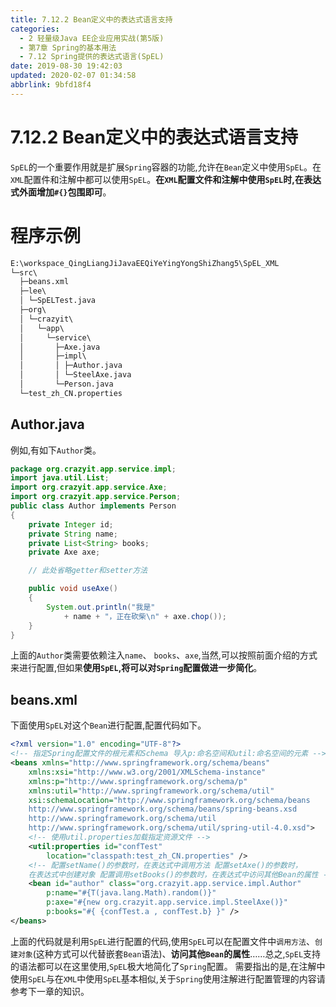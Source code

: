```yaml
---
title: 7.12.2 Bean定义中的表达式语言支持
categories: 
  - 2 轻量级Java EE企业应用实战(第5版)
  - 第7章 Spring的基本用法
  - 7.12 Spring提供的表达式语言(SpEL)
date: 2019-08-30 19:42:03
updated: 2020-02-07 01:34:58
abbrlink: 9bfd18f4
---
```

# 7.12.2 Bean定义中的表达式语言支持 #
`SpEL`的一个重要作用就是扩展`Spring`容器的功能,允许在`Bean`定义中使用`SpEL`。在`XML`配置件和注解中都可以使用`SpEL`。**在`XML`配置文件和注解中使用`SpEL`时,在表达式外面增加`#{}`包围即可**。
# 程序示例 #
```cmd
E:\workspace_QingLiangJiJavaEEQiYeYingYongShiZhang5\SpEL_XML
└─src\
  ├─beans.xml
  ├─lee\
  │ └─SpELTest.java
  ├─org\
  │ └─crazyit\
  │   └─app\
  │     └─service\
  │       ├─Axe.java
  │       ├─impl\
  │       │ ├─Author.java
  │       │ └─SteelAxe.java
  │       └─Person.java
  └─test_zh_CN.properties
```
## Author.java ##
例如,有如下`Author`类。
```java
package org.crazyit.app.service.impl;
import java.util.List;
import org.crazyit.app.service.Axe;
import org.crazyit.app.service.Person;
public class Author implements Person
{
    private Integer id;
    private String name;
    private List<String> books;
    private Axe axe;

    // 此处省略getter和setter方法

    public void useAxe()
    {
        System.out.println("我是"
            + name + "，正在砍柴\n" + axe.chop());
    }
}
```
上面的`Author`类需要依赖注入`name`、 `books`、`axe`,当然,可以按照前面介绍的方式来进行配置,但如果**使用`SpEL`,将可以对`Spring`配置做进一步简化**。
## beans.xml ##
下面使用`SpEL`对这个`Bean`进行配置,配置代码如下。
```xml
<?xml version="1.0" encoding="UTF-8"?>
<!-- 指定Spring配置文件的根元素和Schema 导入p:命名空间和util:命名空间的元素 -->
<beans xmlns="http://www.springframework.org/schema/beans"
    xmlns:xsi="http://www.w3.org/2001/XMLSchema-instance"
    xmlns:p="http://www.springframework.org/schema/p"
    xmlns:util="http://www.springframework.org/schema/util"
    xsi:schemaLocation="http://www.springframework.org/schema/beans
    http://www.springframework.org/schema/beans/spring-beans.xsd
    http://www.springframework.org/schema/util
    http://www.springframework.org/schema/util/spring-util-4.0.xsd">
    <!-- 使用util.properties加载指定资源文件 -->
    <util:properties id="confTest"
        location="classpath:test_zh_CN.properties" />
    <!-- 配置setName()的参数时，在表达式中调用方法 配置setAxe()的参数时，
    在表达式中创建对象 配置调用setBooks()的参数时，在表达式中访问其他Bean的属性 -->
    <bean id="author" class="org.crazyit.app.service.impl.Author"
        p:name="#{T(java.lang.Math).random()}"
        p:axe="#{new org.crazyit.app.service.impl.SteelAxe()}"
        p:books="#{ {confTest.a , confTest.b} }" />
</beans>
```
上面的代码就是利用`SpEL`进行配置的代码,使用`SpEL`可以在配置文件中`调用方法`、`创建对象`(这种方式可以代替嵌套`Bean`语法)、**访问其他`Bean`的属性**……总之,`SpEL`支持的语法都可以在这里使用,`SpEL`极大地简化了`Spring`配置。
需要指出的是,在注解中使用`SpEL`与在`XML`中使用`SpEL`基本相似,关于`Spring`使用注解进行配置管理的内容请参考下一章的知识。


